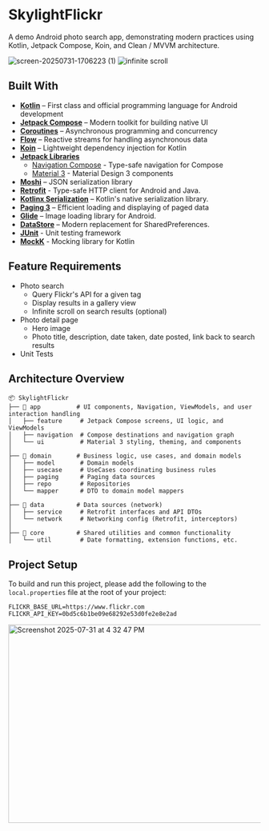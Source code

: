 # SkylightFlickr

A demo Android photo search app, demonstrating modern practices using Kotlin, Jetpack Compose, Koin, and Clean / MVVM architecture.

![screen-20250731-1706223 (1)](https://github.com/user-attachments/assets/3414df8b-8a06-4725-a0b1-2fd36ea4223b)
![infinite scroll](https://github.com/user-attachments/assets/41fb7090-85b8-4757-9078-aaf766698019)

## Built With

- **[Kotlin](https://kotlinlang.org/)** – First class and official programming language for Android development
- **[Jetpack Compose](https://developer.android.com/jetpack/compose)** – Modern toolkit for building native UI
- **[Coroutines](https://developer.android.com/kotlin/coroutines)** – Asynchronous programming and concurrency
- **[Flow](https://developer.android.com/kotlin/flow)** – Reactive streams for handling asynchronous data
- **[Koin](https://insert-koin.io/)** – Lightweight dependency injection for Kotlin
- **[Jetpack Libraries](https://developer.android.com/jetpack)**
  - [Navigation Compose](https://developer.android.com/guide/navigation) - Type-safe navigation for Compose
  - [Material 3](https://developer.android.com/jetpack/androidx/releases/compose-material3) - Material Design 3 components
- **[Moshi](https://github.com/square/moshi)** – JSON serialization library
- **[Retrofit](https://square.github.io/retrofit/)**  - Type-safe HTTP client for Android and Java.
- **[Kotlinx Serialization](https://github.com/Kotlin/kotlinx.serialization)** – Kotlin's native serialization library.
- **[Paging 3](https://developer.android.com/topic/libraries/architecture/paging/v3-overview)** – Efficient loading and displaying of paged data   
- **[Glide](https://github.com/bumptech/glide)** – Image loading library for Android.
- **[DataStore](https://developer.android.com/topic/libraries/architecture/datastore)** – Modern replacement for SharedPreferences.
- **[JUnit](https://junit.org/junit4/)** - Unit testing framework
- **[MockK](https://mockk.io/)** - Mocking library for Kotlin


## Feature Requirements

- Photo search
  - Query Flickr's API for a given tag
  - Display results in a gallery view
  - Infinite scroll on search results (optional)
- Photo detail page
  - Hero image
  - Photo title, description, date taken, date posted, link back to search results
- Unit Tests


## Architecture Overview

```
📦 SkylightFlickr
├── 🧩 app          # UI components, Navigation, ViewModels, and user interaction handling
│   ├── feature     # Jetpack Compose screens, UI logic, and ViewModels
│   ├── navigation  # Compose destinations and navigation graph
│   └── ui          # Material 3 styling, theming, and components
│
├── 🧩 domain       # Business logic, use cases, and domain models
│   ├── model       # Domain models
│   ├── usecase     # UseCases coordinating business rules
│   ├── paging      # Paging data sources
│   ├── repo        # Repositories
│   └── mapper      # DTO to domain model mappers
│
├── 🧩 data         # Data sources (network)
│   ├── service     # Retrofit interfaces and API DTOs
│   └── network     # Networking config (Retrofit, interceptors)
│
├── 🧩 core         # Shared utilities and common functionality
│   └── util        # Date formatting, extension functions, etc.
```


## Project Setup

To build and run this project, please add the following to the `local.properties` file at the root of your project:

```
FLICKR_BASE_URL=https://www.flickr.com
FLICKR_API_KEY=0bd5c6b1be09e68292e53d0fe2e8e2ad
```

<img width="852" height="397" alt="Screenshot 2025-07-31 at 4 32 47 PM" src="https://github.com/user-attachments/assets/84dacc10-1097-4483-ae14-3f6379fc68ce" />

